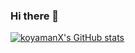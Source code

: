 ### Hi there 👋

<!--
**koyamanX/koyamanX** is a ✨ _special_ ✨ repository because its `README.md` (this file) appears on your GitHub profile.

Here are some ideas to get you started:

- 🔭 I’m currently working on ...
- 🌱 I’m currently learning ...
- 👯 I’m looking to collaborate on ...
- 🤔 I’m looking for help with ...
- 💬 Ask me about ...
- 📫 How to reach me: ...
- 😄 Pronouns: ...
- ⚡ Fun fact: ...
-->

[![koyamanX's GitHub stats](https://github-readme-stats.vercel.app/api?username=koyamanX&show_icons=true&theme=transparent)](https://github.com/anuraghazra/github-readme-stats)
